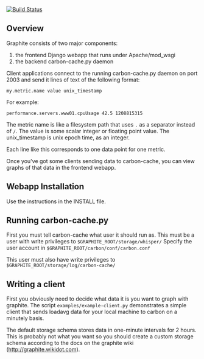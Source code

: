 [![Build Status](https://travis-ci.org/graphite-project/graphite-web.png?branch=master)](https://travis-ci.org/graphite-project/graphite-web)

## Overview

Graphite consists of two major components:

1. the frontend Django webapp that runs under Apache/mod_wsgi
2. the backend carbon-cache.py daemon

Client applications connect to the running carbon-cache.py daemon on port 2003 and send it
lines of text of the following format:

    my.metric.name value unix_timestamp

For example:

    performance.servers.www01.cpuUsage 42.5 1208815315

The metric name is like a filesystem path that uses `.` as a separator instead of `/`.
The value is some scalar integer or floating point value.
The unix_timestamp is unix epoch time, as an integer.

Each line like this corresponds to one data point for one metric.

Once you've got some clients sending data to carbon-cache, you can view
graphs of that data in the frontend webapp.


## Webapp Installation

Use the instructions in the INSTALL file.


## Running carbon-cache.py

First you must tell carbon-cache what user it should run as.
This must be a user with write privileges to `$GRAPHITE_ROOT/storage/whisper/`
Specify the user account in `$GRAPHITE_ROOT/carbon/conf/carbon.conf`

This user must also have write privileges to `$GRAPHITE_ROOT/storage/log/carbon-cache/`


## Writing a client

First you obviously need to decide what data it is you want to graph with
graphite. The script `examples/example-client.py` demonstrates a simple client
that sends loadavg data for your local machine to carbon on a minutely basis.

The default storage schema stores data in one-minute intervals for 2 hours.
This is probably not what you want so you should create a custom storage schema
according to the docs on the graphite wiki (http://graphite.wikidot.com).
